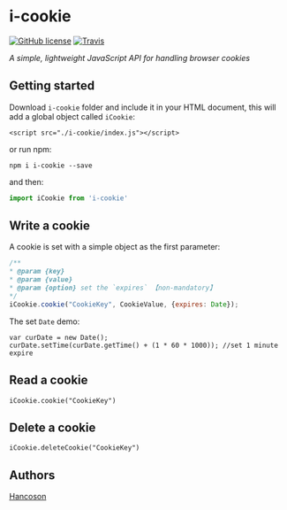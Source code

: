 # i-cookie
[![GitHub license](https://img.shields.io/github/license/Hancoson/i-cookie.svg)](https://github.com/Hancoson/i-cookie/blob/master/LICENSE)
[![Travis](https://img.shields.io/travis/rust-lang/rust.svg)](https://github.com/Hancoson/i-cookie)

*A simple, lightweight JavaScript API for handling browser cookies*

## Getting started

Download `i-cookie` folder and include it in your HTML document, this will add a global object called `iCookie`:
```
<script src="./i-cookie/index.js"></script>
```
or run npm:
```
npm i i-cookie --save
```
and then:
```js
import iCookie from 'i-cookie'
```

## Write a cookie

A cookie is set with a simple object as the first parameter:

```js
/**
* @param {key}
* @param {value}
* @param {option} set the `expires` 【non-mandatory】
*/
iCookie.cookie("CookieKey", CookieValue, {expires: Date});
```
The set `Date` demo:

```
var curDate = new Date();
curDate.setTime(curDate.getTime() + (1 * 60 * 1000)); //set 1 minute expire
```

## Read a cookie

```
iCookie.cookie("CookieKey")
```
## Delete a cookie

```
iCookie.deleteCookie("CookieKey")
```

## Authors

[Hancoson](https://github.com/Hancoson)